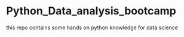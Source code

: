 # Python_Data_analysis_bootcamp
this repo contains some hands on python knowledge for data science 
